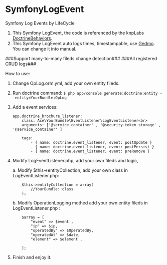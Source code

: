 # SymfonyLogEvent
Symfony Log Events by LifeCycle

1. This Symfony LogEvent, the code is referenced by the knpLabs <a href="https://github.com/KnpLabs/DoctrineBehaviors">DoctrineBehaviors</a>.
2. This Symfony LogEvent auto logs times, timestampable, use <a href="http://symfony.com/doc/current/doctrine/common_extensions.html">Gedmo</a>. You can change it into manual.

###Support many-to-many fileds change detection###
###All registered CRUD logs###

How to use:

1. Change OpLog.orm.yml, add your own entity fileds.

2. Run doctrine command: 
	```$ php app/console generate:doctrine:entity --entity=YourBundle:OpLog```

3. Add a event services:
	```
	app.doctrine_brochure_listener:
		class: Ace\YourBundle\EventListener\LogEventListener<br>
		arguments: ['@service_container' , '@security.token_storage' , '@service_container' ]

		tags:
		    - { name: doctrine.event_listener, event: postUpdate }
		    - { name: doctrine.event_listener, event: postPersist }
		    - { name: doctrine.event_listener, event: preRemove }
	```

4. Modify LogEventListener.php, add your own fileds and logic,

	a. Modify $this->entityCollection, add your own class in LogEventListener.php:
	```
		$this->entityCollection = array(
		    //YourBundle::class
		);
	```
	b. Modify OperationLogging mothed add your own entity fileds in LogEventListener.php :<br>
	```
	    $array = [
			"event" => $event ,
			"ip" => $ip,
			"operatedBy" => $OperatedBy,
			"operatedAt" => $date,
			"element" => $element ,

	    ];
	```

5. Finish and enjoy it.
